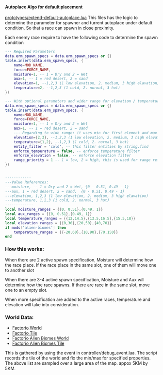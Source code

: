 #### Autoplace Algo for default placement

[prototypes/extend-default-autoplace.lua]([prototypes/extend-default-autoplace.lua]) This files has the logic to determine the parameter for spawner and turrent autoplace under default condition.  So that a race can spawn in close proximity.

Each enemy race require to have the following code to determine the spawn condition
```lua
--- Required Parameters
data.erm_spawn_specs = data.erm_spawn_specs or {}
table.insert(data.erm_spawn_specs, {
    name=MOD_NAME,
    force=FORCE_NAME,
    moisture=1, -- 1 = Dry and 2 = Wet
    aux=1, -- 1 = red desert, 2 = sand
    elevation=1, --1,2,3 (1 low elevation, 2. medium, 3 high elavation)
    temperature=2, --1,2,3 (1 cold, 2. normal, 3 hot)
})

--- With optional parameters and wider range for elevation / temperature
data.erm_spawn_specs = data.erm_spawn_specs or {}
table.insert(data.erm_spawn_specs, {
    name=MOD_NAME,
    force=FORCE_NAME,
    moisture=1, -- 1 = Dry and 2 = Wet
    aux=1, -- 1 = red desert, 2 = sand
    --- Regarding to wide range: it uses min for first element and max for second element.
    elevation={2,3}, --1,2,3 (1 low elevation, 2. medium, 3 high elavation)
    temperature={1,2}, --1,2,3 (1 cold, 2. normal, 3 hot)
    entity_filter = 'cold', -- this filter entities by string.find
    enforce_temperature = false, -- enforce temperature filter
    enforce_elevation = false, -- enforce elevation filter
    range_priority = 1 -- 1 = low, 2 = high, this is used for range refinement when there are more than 1 spec in an active filter
})


------------
---Value References:
---moisture, -- 1 = Dry and 2 = Wet, {0 - 0.51, 0.49 - 1}
---aux, 1 = red desert, 2 = sand,  {0 - 0.51, 0.49 - 1}
---elevation, 1,2,3 (1 low elevation, 2. medium, 3 high elavation)
---temperature, 1,2,3 (1 cold, 2. normal, 3 hot)
-------------
local moisture_ranges = {{0, 0.51},{0.49, 1}}
local aux_ranges = {{0, 0.51},{0.49, 1}}
local temperature_ranges = {{12,14.5},{13.5,16.5},{15.5,18}}
local elevation_ranges = {{0,30},{20,50},{40,70}}
if mods['alien-biomes'] then
    temperature_ranges = {{-20,60},{10,90},{70,150}}
end
```

### How this works:

When there are 2 active spawn specification,  Moisture will determine how the race place. If the race place in the same slot, one of them will move one to another slot

When there are 3-4 active spawn specification, Moisture and Aux will determine how the race spawns. If there are race in the same slot, move one to an empty slot.

When more specification are added to the active races, temperature and elevation will take into consideration. 

### World Data:
- [Factorio World](erm-base-world-data.lua)
- [Factorio Tile](erm-base-tiles-data.lua)
- [Factorio Alien Biomes World](erm-alien-biomes-world-data.lua)
- [Factorio Alien Biomes Tile](erm-alien-biomes-tiles-data.lua)

This is gathered by using the event in controller/debug_event.lua.  The script records the tile of the world and fix the min/max for specified properties.
The above list are sampled over a large area of the map. appox 5KM by 5KM.